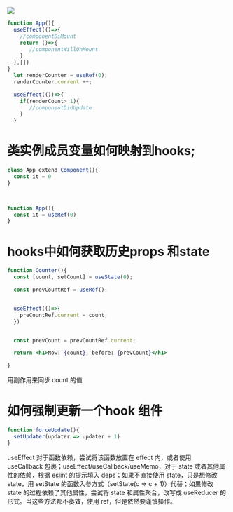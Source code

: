 ![](https://tva1.sinaimg.cn/large/007S8ZIlgy1geq4332pxej30wn0ic75l.jpg)


```jsx
function App(){
  useEffect(()=>{
    //componentDiMount
    return ()=>{
       //componentWillUnMount
    }
  },[])
}
  let renderCounter = useRef(0);
  renderCounter.current ++;

  useEffect(())=>{
    if(renderCount> 1){
       //componentDidUpdate
    }
  }


```

# 类实例成员变量如何映射到hooks;

```jsx
class App extend Component(){
  const it = 0
}



function App(){
  const it = useRef(0)
}

```

# hooks中如何获取历史props 和state

```jsx
function Counter(){
  const [count, setCount] = useState(0);

  const prevCountRef = useRef();


  useEffect(()=>{
    preCountRef.current = count;
  })


  const prevCount = prevCountRef.current;

  return <h1>Now: {count}, before: {prevCount}</h1>

}
```

用副作用来同步 count 的值

# 如何强制更新一个hook 组件

```jsx
function forceUpdate(){
  setUpdater(updater => updater + 1)
}


```


useEffect 对于函数依赖，尝试将该函数放置在 effect 内，或者使用 useCallback 包裹；useEffect/useCallback/useMemo，对于 state 或者其他属性的依赖，根据 eslint 的提示填入 deps；如果不直接使用 state，只是想修改 state，用 setState 的函数入参方式（setState(c => c + 1)）代替；如果修改 state 的过程依赖了其他属性，尝试将 state 和属性聚合，改写成 useReducer 的形式。当这些方法都不奏效，使用 ref，但是依然要谨慎操作。
